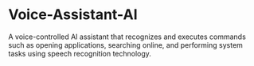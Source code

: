 # Voice-Assistant-AI
A voice-controlled AI assistant that recognizes and executes commands such as opening applications, searching online, and performing system tasks using speech recognition technology.
